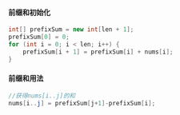 #### 前缀和初始化
```java
int[] prefixSum = new int[len + 1];
prefixSum[0] = 0;
for (int i = 0; i < len; i++) {
    prefixSum[i + 1] = prefixSum[i] + nums[i];
}
```

#### 前缀和用法

```java
//获得nums[i..j]的和
nums[i..j] = prefixSum[j+1]-prefixSum[i];
```

